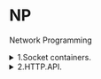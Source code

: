 # NP
 Network Programming


<details><summary> 1.Socket containers.  </summary><p>

---

[tcpClient and tcpServer example](CW/lesson_01/Lesson1 "CW\lesson_01\Lesson1")   

[tcpClient and tcpServer , chat , network serialization, listener example](HW/lesson_01 "HW\lesson_01")   

---

</p></details>


<details><summary> 2.HTTP.API. </summary><p>


> - HTTP задуман для передачи гипертекста , на сегоднящний день передает json и xml.
> - Нужно знать структуру протокола ,будут спрашивать
> - Структура строки запроса , метод ,путь запроса, версия протокола
> - Обычно после  запроса пустая строка ,потом заголовки
> - Обычно медлу заголовком и контентом две пустые строки
> 
> - Структура строки ответа : версия протокола , код ответа , поясняющий тескт сообщения 
> - http web request , http web response низкоуровневые класы
> - json - java script object notation , разница от xml в том , что json знаимает меньшн места
> - Newtonsoft.json пакет для работы с json , норм документация на офф сайте


---

[http req , api , marvelApi](CW/lesson_02/MarvelApiBase "CW\lesson_02\MarvelApiBase")   

[http req , api , marvelApi](CW/lesson_02/MarvelApioriginal "CW\lesson_02\MarvelApioriginal")   

[http req , api , marvelApi , event lambda , json formatter , Newtonsoft](HW/lesson_02/MarvelApioriginal "HW\lesson_02\MarvelApioriginal")   

---

</p></details>
